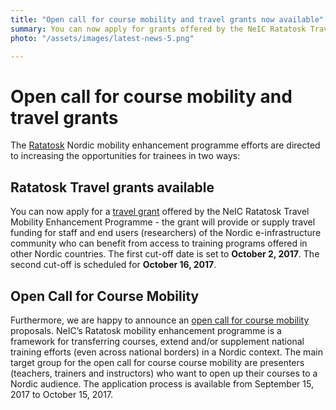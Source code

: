 ```yaml
---
title: "Open call for course mobility and travel grants now available"
summary: You can now apply for grants offered by the NeIC Ratatosk Travel Mobility Enhancement Programme.
photo: "/assets/images/latest-news-5.png"

---
```

# Open call for course mobility and travel grants

The [Ratatosk](/ratatosk) Nordic mobility enhancement programme efforts are directed to increasing the opportunities for trainees in two ways:

## Ratatosk Travel grants available
You can now apply for a [travel grant](https://neic.no/training/travel-grant/) offered by the NeIC Ratatosk Travel Mobility Enhancement Programme - the grant will provide or supply travel funding for staff and end users (researchers) of the Nordic e-infrastructure community who can benefit from access to training programs offered in other Nordic countries. 
The first cut-off date is set to **October 2, 2017**. The second cut-off is scheduled for **October 16, 2017**.

## Open Call for Course Mobility
Furthermore, we are happy to announce an [open call for course mobility](https://neic.no/training/course-mobility/) proposals. NeIC’s Ratatosk mobility enhancement programme is a framework for transferring courses, extend and/or supplement national training efforts (even across national borders) in a Nordic context. The main target group for the open call for course course mobility are presenters (teachers, trainers and instructors) who want to open up their courses to a Nordic audience.
The application process is available from September 15, 2017 to October 15, 2017.

